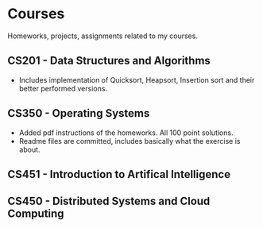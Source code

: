 # Courses
Homeworks, projects, assignments related to my courses.  

## CS201 - Data Structures and Algorithms
- Includes implementation of Quicksort, Heapsort, Insertion sort and their better performed versions.   

## CS350 - Operating Systems
- Added pdf instructions of the homeworks. All 100 point solutions. 
- Readme files are committed, includes basically what the exercise is about.

## CS451 - Introduction to Artifical Intelligence

## CS450 - Distributed Systems and Cloud Computing
